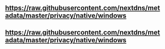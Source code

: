 ## https://raw.githubusercontent.com/nextdns/metadata/master/privacy/native/windows
## https://raw.githubusercontent.com/nextdns/metadata/master/privacy/native/windows
